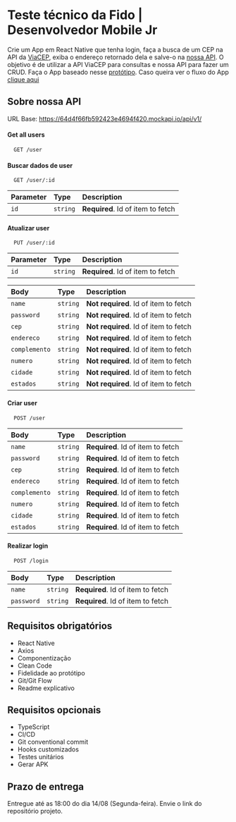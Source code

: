 # Teste técnico da Fido | Desenvolvedor Mobile Jr

Crie um App em React Native que tenha login, faça a busca de um CEP na API da [ViaCEP](https://viacep.com.br/), exiba o endereço retornado dela e salve-o na [nossa API](https://64d4f66fb592423e4694f420.mockapi.io/api/v1/user/). O objetivo é de utilizar a API ViaCEP para consultas e nossa API para fazer um CRUD. Faça o App baseado nesse [protótipo](https://www.figma.com/file/2823d5LCnlZVepEPD4ugNU/Teste-t%C3%A9cnico-da-Fido-%7C-Desenvolvedor-Mobile-Jr?type=design&node-id=1%3A2&mode=design&t=1PvPqnA1oMUONpIM-1). Caso queira ver o fluxo do App [clique aqui](https://www.figma.com/proto/2823d5LCnlZVepEPD4ugNU/Teste-t%C3%A9cnico-da-Fido-%7C-Desenvolvedor-Mobile-Jr?type=design&node-id=8-2&t=rdUQ5vUf5PIZrKDu-1&scaling=scale-down&page-id=0%3A1&starting-point-node-id=8%3A2&mode=design)

## Sobre nossa API
URL Base: https://64d4f66fb592423e4694f420.mockapi.io/api/v1/

#### Get all users

```http
  GET /user
```


#### Buscar dados de user

```http
  GET /user/:id
```
| Parameter | Type     | Description                       |
| :-------- | :------- | :-------------------------------- |
| `id`      | `string` | **Required**. Id of item to fetch |

 
#### Atualizar user

```http
  PUT /user/:id
```
| Parameter | Type     | Description                       |
| :-------- | :------- | :-------------------------------- |
| `id`      | `string` | **Required**. Id of item to fetch |

| Body          | Type     | Description                           |
| :--------     | :------- | :--------------------------------     |
| `name`        | `string` | **Not required**. Id of item to fetch |
| `password`    | `string` | **Not required**. Id of item to fetch |
| `cep`         | `string` | **Not required**. Id of item to fetch |
| `endereco`    | `string` | **Not required**. Id of item to fetch |
| `complemento` | `string` | **Not required**. Id of item to fetch |
| `numero`      | `string` | **Not required**. Id of item to fetch |
| `cidade`      | `string` | **Not required**. Id of item to fetch |
| `estados`     | `string` | **Not required**. Id of item to fetch |


#### Criar user

```http
  POST /user
```
| Body          | Type     | Description                       |
| :--------     | :------- | :-------------------------------- |
| `name`        | `string` | **Required**. Id of item to fetch |
| `password`    | `string` | **Required**. Id of item to fetch |
| `cep`         | `string` | **Required**. Id of item to fetch |
| `endereco`    | `string` | **Required**. Id of item to fetch |
| `complemento` | `string` | **Required**. Id of item to fetch |
| `numero`      | `string` | **Required**. Id of item to fetch |
| `cidade`      | `string` | **Required**. Id of item to fetch |
| `estados`     | `string` | **Required**. Id of item to fetch |


#### Realizar login

```http
  POST /login
```
| Body       | Type     | Description                       |
| :--------  | :------- | :-------------------------------- |
| `name`     | `string` | **Required**. Id of item to fetch |
| `password` | `string` | **Required**. Id of item to fetch |


## Requisitos obrigatórios
- React Native
- Axios
- Componentização
- Clean Code
- Fidelidade ao protótipo
- Git/Git Flow
- Readme explicativo
  

## Requisitos opcionais
- TypeScript
- CI/CD
- Git conventional commit
- Hooks customizados
- Testes unitários
- Gerar APK


## Prazo de entrega

Entregue até as 18:00 do dia 14/08 (Segunda-feira). Envie o link do repositório projeto.